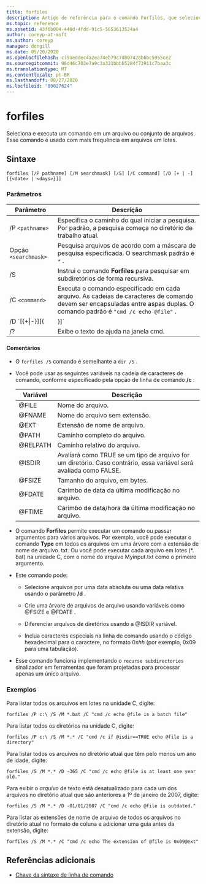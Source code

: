 ```yaml
---
title: forfiles
description: Artigo de referência para o comando Forfiles, que seleciona e executa um comando em um arquivo ou conjunto de arquivos.
ms.topic: reference
ms.assetid: 43f6b004-446d-4fdd-91c5-5653613524a4
author: coreyp-at-msft
ms.author: coreyp
manager: dongill
ms.date: 05/20/2020
ms.openlocfilehash: c79aeddec4a2ea74eb79c7d807428b6bc5955ce2
ms.sourcegitcommit: 96d46c702e7a9c3a321bbbb5284f73911c7baa3c
ms.translationtype: MT
ms.contentlocale: pt-BR
ms.lasthandoff: 08/27/2020
ms.locfileid: "89027624"
---
```

# <a name="forfiles"></a>forfiles

Seleciona e executa um comando em um arquivo ou conjunto de arquivos. Esse comando é usado com mais frequência em arquivos em lotes.

## <a name="syntax"></a>Sintaxe

```
forfiles [/P pathname] [/M searchmask] [/S] [/C command] [/D [+ | -] [{<date> | <days>}]]
```

### <a name="parameters"></a>Parâmetros

| Parâmetro | Descrição |
| --------- | ----------- |
| /P `<pathname>` | Especifica o caminho do qual iniciar a pesquisa. Por padrão, a pesquisa começa no diretório de trabalho atual. |
| Opção `<searchmask>` | Pesquisa arquivos de acordo com a máscara de pesquisa especificada. O searchmask padrão é `*` . |
| /S | Instrui o comando **Forfiles** para pesquisar em subdiretórios de forma recursiva. |
| /C `<command>` | Executa o comando especificado em cada arquivo. As cadeias de caracteres de comando devem ser encapsuladas entre aspas duplas. O comando padrão é `"cmd /c echo @file"` . |
| /D `[{+\|-}][{<date> | <days>}]` | Seleciona os arquivos com uma data da última modificação dentro do período de tempo especificado:<ul><li>Seleciona arquivos com uma data da última modificação posterior ou igual a ( **+** ) ou anterior ou igual a ( **-** ) a data especificada, em que a *Data* está no formato mm/dd/aaaa.</li><li>Seleciona arquivos com uma data da última modificação posterior ou igual a ( **+** ) a data atual mais o número de dias especificado ou anterior ou igual a ( **-** ) a data atual menos o número de dias especificado.</li><li>Os valores válidos para *dias* incluem qualquer número no intervalo de 0 a 32768. Se nenhum sinal for especificado, **+** será usado por padrão.</li></ul> |
| /? | Exibe o texto de ajuda na janela cmd. |

#### <a name="remarks"></a>Comentários

- O `forfiles /S` comando é semelhante a `dir /S` .

- Você pode usar as seguintes variáveis na cadeia de caracteres de comando, conforme especificado pela opção de linha de comando **/c** :

    | Variável | Descrição |
    | -------- | ----------- |
    | @FILE | Nome do arquivo. |
    | @FNAME | Nome do arquivo sem extensão. |
    | @EXT | Extensão de nome de arquivo. |
    | @PATH | Caminho completo do arquivo. |
    | @RELPATH | Caminho relativo do arquivo. |
    | @ISDIR | Avaliará como TRUE se um tipo de arquivo for um diretório. Caso contrário, essa variável será avaliada como FALSE. |
    | @FSIZE | Tamanho do arquivo, em bytes. |
    | @FDATE | Carimbo de data da última modificação no arquivo. |
    | @FTIME | Carimbo de data/hora da última modificação no arquivo. |

- O comando **Forfiles** permite executar um comando ou passar argumentos para vários arquivos. Por exemplo, você pode executar o comando **Type** em todos os arquivos em uma árvore com a extensão de nome de arquivo. txt. Ou você pode executar cada arquivo em lotes (*. bat) na unidade C, com o nome do arquivo Myinput.txt como o primeiro argumento.

- Este comando pode:

    - Selecione arquivos por uma data absoluta ou uma data relativa usando o parâmetro **/d** .

    - Crie uma árvore de arquivos de arquivo usando variáveis como @FSIZE e @FDATE .

    - Diferenciar arquivos de diretórios usando a @ISDIR variável.

    - Inclua caracteres especiais na linha de comando usando o código hexadecimal para o caractere, no formato 0x*hh* (por exemplo, 0x09 para uma tabulação).

- Esse comando funciona implementando o `recurse subdirectories` sinalizador em ferramentas que foram projetadas para processar apenas um único arquivo.

### <a name="examples"></a>Exemplos

Para listar todos os arquivos em lotes na unidade C, digite:

```
forfiles /P c:\ /S /M *.bat /C "cmd /c echo @file is a batch file"
```

Para listar todos os diretórios na unidade C, digite:

```
forfiles /P c:\ /S /M *.* /C "cmd /c if @isdir==TRUE echo @file is a directory"
```

Para listar todos os arquivos no diretório atual que têm pelo menos um ano de idade, digite:

```
forfiles /S /M *.* /D -365 /C "cmd /c echo @file is at least one year old."
```

Para exibir o *arquivo* de texto está desatualizado para cada um dos arquivos no diretório atual que são anteriores a 1º de janeiro de 2007, digite:

```
forfiles /S /M *.* /D -01/01/2007 /C "cmd /c echo @file is outdated."
```

Para listar as extensões de nome de arquivo de todos os arquivos no diretório atual no formato de coluna e adicionar uma guia antes da extensão, digite:

```
forfiles /S /M *.* /C "cmd /c echo The extension of @file is 0x09@ext"
```

## <a name="additional-references"></a>Referências adicionais

- [Chave da sintaxe de linha de comando](command-line-syntax-key.md)

